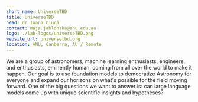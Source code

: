 ```yaml
---
short_name: UniverseTBD
title: UniverseTBD
head: dr Ioana Ciucă
contact: maja.jablonska@anu.edu.au
logo: ./lab-logos/universeTBD.png
website_url: universetbd.org
location: ANU, Canberra, AU / Remote
---
```


We are a group of astronomers, machine learning enthusiasts, engineers, and enthusiasts, eminently human, coming from all over the world to make it happen. Our goal is to use foundation models to democratize Astronomy for everyone and expand our horizons on what's possible for the field moving forward. One of the big questions we want to answer is: can large language models come up with unique scientific insights and hypotheses?